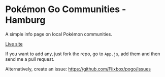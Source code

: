 # Pokémon Go Communities - Hamburg

A simple info page on local Pokémon communities.

[Live site](https://flixbox.github.io/pogo/)

If you want to add any, just fork the repo, go to `App.js`, add them and then send me a pull request.

Alternatively, create an issue: https://github.com/Flixbox/pogo/issues
